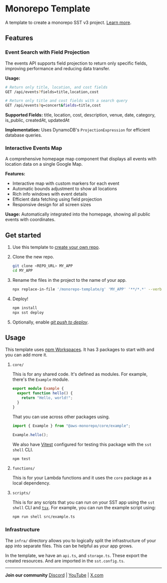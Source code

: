 # Monorepo Template

A template to create a monorepo SST v3 project. [Learn more](https://sst.dev/docs/set-up-a-monorepo).

## Features

### Event Search with Field Projection

The events API supports field projection to return only specific fields, improving performance and reducing data transfer.

**Usage:**

```bash
# Return only title, location, and cost fields
GET /api/events?fields=title,location,cost

# Return only title and cost fields with a search query
GET /api/events?q=concert&fields=title,cost
```

**Supported Fields:** title, location, cost, description, venue, date, category, is_public, createdAt, updatedAt

**Implementation:** Uses DynamoDB's `ProjectionExpression` for efficient database queries.

### Interactive Events Map

A comprehensive homepage map component that displays all events with location data on a single Google Map.

**Features:**

- Interactive map with custom markers for each event
- Automatic bounds adjustment to show all locations
- Rich info windows with event details
- Efficient data fetching using field projection
- Responsive design for all screen sizes

**Usage:** Automatically integrated into the homepage, showing all public events with coordinates.

## Get started

1. Use this template to [create your own repo](https://docs.github.com/en/repositories/creating-and-managing-repositories/creating-a-repository-from-a-template).

2. Clone the new repo.

   ```bash
   git clone <REPO_URL> MY_APP
   cd MY_APP
   ```

3. Rename the files in the project to the name of your app.

   ```bash
   npx replace-in-file '/monorepo-template/g' 'MY_APP' '**/*.*' --verbose
   ```

4. Deploy!

   ```bash
   npm install
   npx sst deploy
   ```

5. Optionally, enable [_git push to deploy_](https://sst.dev/docs/console/#autodeploy).

## Usage

This template uses [npm Workspaces](https://docs.npmjs.com/cli/v8/using-npm/workspaces). It has 3 packages to start with and you can add more it.

1. `core/`

   This is for any shared code. It's defined as modules. For example, there's the `Example` module.

   ```ts
   export module Example {
     export function hello() {
       return "Hello, world!";
     }
   }
   ```

   That you can use across other packages using.

   ```ts
   import { Example } from "@aws-monorepo/core/example";

   Example.hello();
   ```

   We also have [Vitest](https://vitest.dev/) configured for testing this package with the `sst shell` CLI.

   ```bash
   npm test
   ```

2. `functions/`

   This is for your Lambda functions and it uses the `core` package as a local dependency.

3. `scripts/`

   This is for any scripts that you can run on your SST app using the `sst shell` CLI and [`tsx`](https://www.npmjs.com/package/tsx). For example, you can run the example script using:

   ```bash
   npm run shell src/example.ts
   ```

### Infrastructure

The `infra/` directory allows you to logically split the infrastructure of your app into separate files. This can be helpful as your app grows.

In the template, we have an `api.ts`, and `storage.ts`. These export the created resources. And are imported in the `sst.config.ts`.

---

**Join our community** [Discord](https://sst.dev/discord) | [YouTube](https://www.youtube.com/c/sst-dev) | [X.com](https://x.com/SST_dev)
